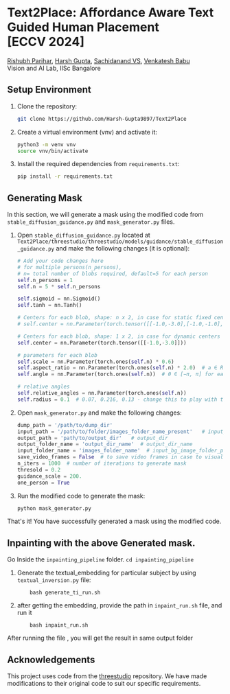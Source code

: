 # Text2Place: Affordance Aware Text Guided Human Placement <br> [ECCV 2024]

<div>
<span class="author-block">
<a href="https://rishubhpar.github.io/" target="_blank">Rishubh Parihar</a></span>,
<span class="author-block"><a href="https://www.linkedin.com/in/harshguptashnd/" target="_blank">Harsh Gupta</a><sup></span>,
<span class="author-block">
  <a href="https://www.linkedin.com/in/sachidanand-v-s-449573201/?originalSubdomain=in" target="_blank">Sachidanand VS</a></span>,
  <span class="author-block">
    <a href="https://scholar.google.com/citations?user=cVg7HrEAAAAJ&hl=en" target="_blank">Venkatesh Babu</a>
  </span>
  </div> 

<div class="is-size-5 publication-authors">
                  <span class="author-block">
                  Vision and AI Lab, IISc Bangalore &nbsp;&nbsp;&nbsp;
</div>


## Setup Environment

1. Clone the repository:
    ```bash
    git clone https://github.com/Harsh-Gupta9897/Text2Place
    ```

2. Create a virtual environment (vnv) and activate it:
    ```bash
    python3 -m venv vnv
    source vnv/bin/activate
    ```

3. Install the required dependencies from `requirements.txt`:
    ```bash
    pip install -r requirements.txt
    ```

## Generating Mask

In this section, we will generate a mask using the modified code from `stable_diffusion_guidance.py` and `mask_generator.py` files.

1. Open `stable_diffusion_guidance.py` located at `Text2Place/threestudio/threestudio/models/guidance/stable_diffusion_guidance.py` and make the following changes (it is optional):
    ```python
    # Add your code changes here
    # for multiple persons(n_persons), 
    # n= total number of blobs required, default=5 for each person
    self.n_persons = 1
    self.n = 5 * self.n_persons      

    self.sigmoid = nn.Sigmoid()
    self.tanh = nn.Tanh()

    # Centers for each blob, shape: n x 2, in case for static fixed centers
    # self.center = nn.Parameter(torch.tensor([[-1.0,-3.0],[-1.0,-1.0],[-1.0,-1.0],[-1.0,-3.0],[-1.0,2.0]]))

    # Centers for each blob, shape: 1 x 2, in case for dynamic centers
    self.center = nn.Parameter(torch.tensor([[-1.0,-3.0]]))

    # parameters for each blob
    self.scale = nn.Parameter(torch.ones(self.n) * 0.6)
    self.aspect_ratio = nn.Parameter(torch.ones(self.n) * 2.0)  # a ∈ R for each blob
    self.angle = nn.Parameter(torch.ones(self.n))  # θ ∈ [−π, π] for each blob

    # relative angles 
    self.relative_angles = nn.Parameter(torch.ones(self.n))
    self.radius = 0.1  # 0.07, 0.216, 0.13 - change this to play with the blob parameters
    ```

2. Open `mask_generator.py` and make the following changes:
    ```python
    dump_path = '/path/to/dump_dir'
    input_path = '/path/to/folder/images_folder_name_present'   # input_dir
    output_path = 'path/to/output_dir'   # output_dir
    output_folder_name = 'output_dir_name'  # output_dir_name
    input_folder_name = 'images_folder_name'  # input_bg_image_folder_path
    save_video_frames = False  # to save video frames in case to visualize it
    n_iters = 1000  # number of iterations to generate mask
    thresold = 0.2
    guidance_scale = 200.
    one_person = True
    ```

3. Run the modified code to generate the mask:
    ```bash
    python mask_generator.py
    ```

That's it! You have successfully generated a mask using the modified code.


## Inpainting with the above Generated mask.

Go Inside the `inpainting_pipeline` folder.
    ```cd inpainting_pipeline```


1. Generate the textual_embedding for particular subject by using `textual_inversion.py` file:
    ```
        bash generate_ti_run.sh
    ```

2. after getting the embedding, provide the path in `inpaint_run.sh` file, and run it

    ```
        bash inpaint_run.sh
    ```

After running the file , you will get the result in same output folder


## Acknowledgements

This project uses code from the [threestudio](https://github.com/threestudio/threestudio) repository. We have made modifications to their original code to suit our specific requirements.

